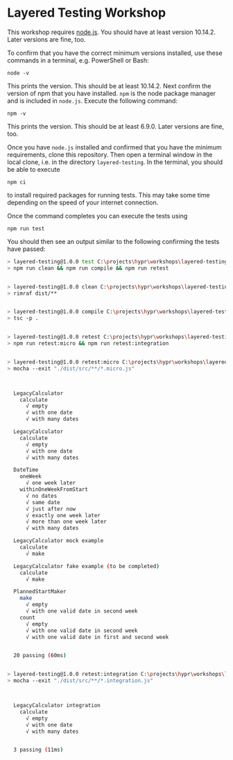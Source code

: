 # Layered Testing Workshop

This workshop requires [node.js](https://nodejs.org/en/download/). You should have at least version 10.14.2. Later versions are fine, too.

To confirm that you have the correct minimum versions installed, use these commands in a terminal, e.g. PowerShell or Bash:

```node -v```

This prints the version. This should be at least 10.14.2. Next confirm the version of npm that you have installed. `npm` is the node
package manager and is included in `node.js`. Execute the following command:

```npm -v```

This prints the version. This should be at least 6.9.0. Later versions are fine, too.

Once you have `node.js` installed and confirmed that you have the minimum requirements, clone this repository. Then
open a terminal window in the local clone, i.e. in the directory `layered-testing`. In the terminal, you should be
able to execute

```npm ci```

to install required packages for running tests. This may take some time depending on the speed of your internet connection.

Once the command completes you can execute the tests using

```npm run test```

You should then see an output similar to the following confirming the tests have passed:

```bash
> layered-testing@1.0.0 test C:\projects\hypr\workshops\layered-testing
> npm run clean && npm run compile && npm run retest


> layered-testing@1.0.0 clean C:\projects\hypr\workshops\layered-testing
> rimraf dist/**


> layered-testing@1.0.0 compile C:\projects\hypr\workshops\layered-testing
> tsc -p .


> layered-testing@1.0.0 retest C:\projects\hypr\workshops\layered-testing
> npm run retest:micro && npm run retest:integration


> layered-testing@1.0.0 retest:micro C:\projects\hypr\workshops\layered-testing
> mocha --exit "./dist/src/**/*.micro.js"



  LegacyCalculator
    calculate
      √ empty
      √ with one date
      √ with many dates

  LegacyCalculator
    calculate
      √ empty
      √ with one date
      √ with many dates

  DateTime
    oneWeek
      √ one week later
    withinOneWeekFromStart
      √ no dates
      √ same date
      √ just after now
      √ exactly one week later
      √ more than one week later
      √ with many dates

  LegacyCalculator mock example
    calculate
      √ make

  LegacyCalculator fake example (to be completed)
    calculate
      √ make

  PlannedStartMaker
    make
      √ empty
      √ with one valid date in second week
    count
      √ empty
      √ with one valid date in second week
      √ with one valid date in first and second week


  20 passing (60ms)


> layered-testing@1.0.0 retest:integration C:\projects\hypr\workshops\layered-testing
> mocha --exit "./dist/src/**/*.integration.js"



  LegacyCalculator integration
    calculate
      √ empty
      √ with one date
      √ with many dates


  3 passing (11ms)
```
